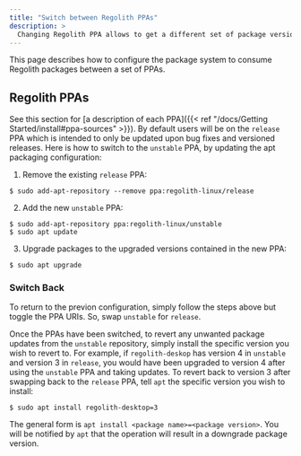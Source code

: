 ```yaml
---
title: "Switch between Regolith PPAs"
description: >
  Changing Regolith PPA allows to get a different set of package versions
---
```


This page describes how to configure the package system to consume Regolith packages between a set of PPAs.

## Regolith PPAs

See this section for [a description of each PPA]({{< ref "/docs/Getting Started/install#ppa-sources" >}}). By default users will be on the `release` PPA which is intended to only be updated upon bug fixes and versioned releases. Here is how to switch to the `unstable` PPA, by updating the apt packaging configuration:

1. Remove the existing `release` PPA:

```console
$ sudo add-apt-repository --remove ppa:regolith-linux/release
```

2. Add the new `unstable` PPA:

```console
$ sudo add-apt-repository ppa:regolith-linux/unstable
$ sudo apt update
```

3. Upgrade packages to the upgraded versions contained in the new PPA:

```console
$ sudo apt upgrade
```

### Switch Back

To return to the previon configuration, simply follow the steps above but toggle the PPA URIs. So, swap `unstable` for `release`.

Once the PPAs have been switched, to revert any unwanted package updates from the `unstable` repository, simply install the specific version you wish to revert to. For example, if `regolith-deskop` has version 4 in `unstable` and version 3 in `release`, you would have been upgraded to version 4 after using the `unstable` PPA and taking updates. To revert back to version 3 after swapping back to the `release` PPA, tell `apt` the specific version you wish to install:

```console
$ sudo apt install regolith-desktop=3
```

The general form is `apt install <package name>=<package version>`. You will be notified by `apt` that the operation will result in a downgrade package version.
